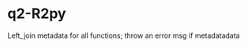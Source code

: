 # q2-R2py

Left_join metadata for all functions; throw an error msg if metadata<data or warning if metadata>data
